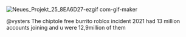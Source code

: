 ![Neues_Projekt_25_8EA6D27-ezgif com-gif-maker](https://github.com/user-attachments/assets/b9e5ed3a-48cb-4fdd-b17b-66655e6e355c)

@vysters The chiptole free burrito roblox incident 2021 had 13 million accounts joining and u were 12,9million of them
